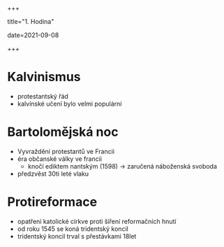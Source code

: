 +++

title="1. Hodina"

date=2021-09-08

+++

# Kalvinismus

- protestantský řád
- kalvínské učení bylo velmi populární

# Bartolomějská noc

- Vyvraždění protestantů ve Francii
- éra občanské války ve francii 
  - knočí ediktem nantským (1598) $\to$ zaručená náboženská svoboda
- předzvěst 30ti leté vlaku

# Protireformace

- opatření katolické církve proti šíření reformačních hnutí
- od roku 1545 se koná tridentský koncil
- tridentský koncil trval s přestávkami 18let


